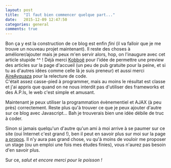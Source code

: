 ```yaml
---
layout: post
title:	"Il faut bien commencer quelque part..."
date:	2015-12-09 12:47:50
categories: general
comments: true
---
```

Bon ça y est la construction de ce  blog est enfin _fini_ (il va falloir que je me trouve un nouveau projet maintenant). Il reste des choses à améliorer/ajouter mais je peux m'en servir alors, hop, on l'inaugure avec cet article stupide ^^ ! Déjà merci [Kobboë][kobboe-blog] pour l'idée de permettre une preview des articles sur la page d'accueil (un peu de pub gratuite pour la peine, et si tu as d'autres idées comme celle là je suis preneur) et aussi merci [AireAyquaza][AireAyquaza-github] pour la relecture de code.  
C'était assez casse-pied à programmer, mais au moins le résultat est classe et j'ai appris que quand on ne nous interdit pas d'utiliser des frameworks et des A.P.Is, le web c'est simple et amusant.

Maintenant je peux utiliser la programmation évènementiel et AJAX (à peu près) correctement. Reste plus qu'à trouver ce que je peux ajouter d'autre sur ce blog avec Javascript... Bah je trouverais bien une idée débile de truc à coder.

Sinon si jamais quelqu'un d'autre qu'un ami à moi arrive à se paumer sur ce site (oui Internet c'est grand !), ben il peut en savoir plus sur moi sur la page [a propos][about-url]. Il n'y aura pas grand chose, vu qu'à moins de vouloir me proposer un stage (ou un emploi une fois mes études finies), vous n'aurez pas besoin d'en savoir plus.

Sur ce, _salut et encore merci pour le poisson !_

[kobboe-blog]: http://kobboee.blogspot.fr/
[AireAyquaza-github]: https://github.com/AireAyquaza
[about-url]: http://halex02.github.io/about/

